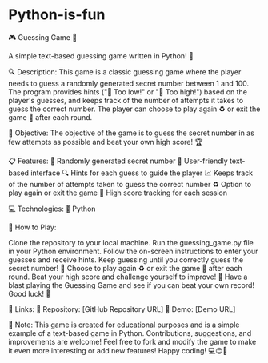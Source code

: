 # Python-is-fun
🎮 Guessing Game 🤔

A simple text-based guessing game written in Python! 🐍

🔍 Description:
This game is a classic guessing game where the player needs to guess a randomly generated secret number between 1 and 100. The program provides hints ("🔽 Too low!" or "🔼 Too high!") based on the player's guesses, and keeps track of the number of attempts it takes to guess the correct number. The player can choose to play again ♻️ or exit the game 🚪 after each round.

🎯 Objective:
The objective of the game is to guess the secret number in as few attempts as possible and beat your own high score! 🏆

📋 Features:
🎲 Randomly generated secret number
📝 User-friendly text-based interface
🔍 Hints for each guess to guide the player
📈 Keeps track of the number of attempts taken to guess the correct number
♻️ Option to play again or exit the game
🏅 High score tracking for each session

💻 Technologies:
🐍 Python

🔧 How to Play:

Clone the repository to your local machine.
Run the guessing_game.py file in your Python environment.
Follow the on-screen instructions to enter your guesses and receive hints.
Keep guessing until you correctly guess the secret number! 🎯
Choose to play again ♻️ or exit the game 🚪 after each round.
Beat your high score and challenge yourself to improve!
🎉 Have a blast playing the Guessing Game and see if you can beat your own record! Good luck! 🤞

🔗 Links:
🔗 Repository: [GitHub Repository URL]
🔗 Demo: [Demo URL]

📝 Note:
This game is created for educational purposes and is a simple example of a text-based game in Python. Contributions, suggestions, and improvements are welcome! Feel free to fork and modify the game to make it even more interesting or add new features! Happy coding! 💻😊🎉

